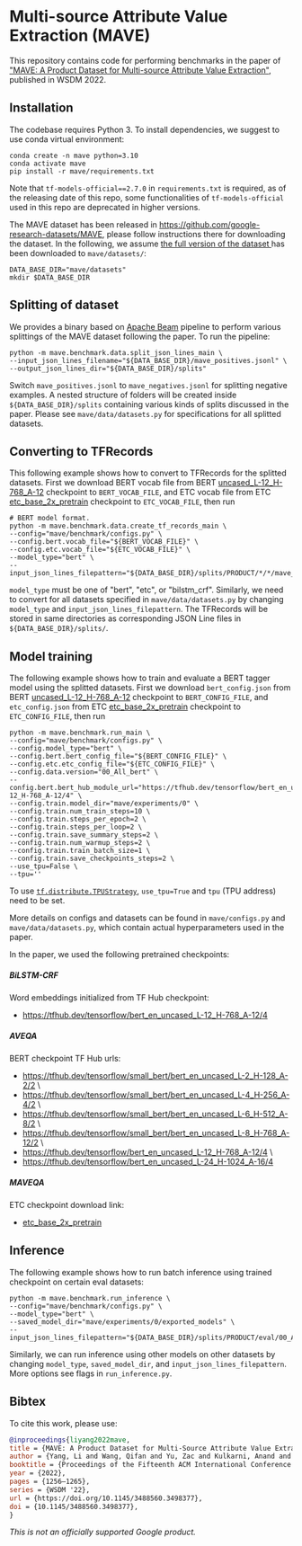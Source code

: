 # Multi-source Attribute Value Extraction (MAVE)

This repository contains code for performing benchmarks in the paper of ["MAVE: A Product Dataset for Multi-source Attribute Value Extraction"](https://dl.acm.org/doi/10.1145/3488560.3498377), published in WSDM 2022. 

## Installation 
The codebase requires Python 3. To install dependencies, we suggest to use conda virtual environment:

```
conda create -n mave python=3.10
conda activate mave
pip install -r mave/requirements.txt
```

Note that `tf-models-official==2.7.0` in `requirements.txt` is required, as of the releasing date of this repo, some functionalities of `tf-models-official` used in this repo are deprecated in higher versions.

The MAVE dataset has been released in https://github.com/google-research-datasets/MAVE, please follow instructions there for downloading the dataset. In the following, we assume [the full version of the dataset
](https://github.com/google-research-datasets/MAVE#creating-the-full-version-of-the-dataset) has been downloaded to `mave/datasets/`:

```
DATA_BASE_DIR="mave/datasets"
mkdir $DATA_BASE_DIR
```

## Splitting of dataset
We provides a binary based on [Apache Beam](https://beam.apache.org/documentation/programming-guide/) pipeline to perform various splittings of the MAVE dataset following the paper. To run the pipeline:

```
python -m mave.benchmark.data.split_json_lines_main \
--input_json_lines_filename="${DATA_BASE_DIR}/mave_positives.jsonl" \
--output_json_lines_dir="${DATA_BASE_DIR}/splits"
```

Switch `mave_positives.jsonl` to `mave_negatives.jsonl` for splitting negative examples. A nested structure of folders will be created inside `${DATA_BASE_DIR}/splits` containing various kinds of splits discussed in the paper. Please see `mave/data/datasets.py` for specifications for all splitted datasets.

## Converting to TFRecords
This following example shows how to convert to TFRecords for the splitted datasets.
First we download BERT vocab file from BERT [uncased_L-12_H-768_A-12](https://storage.googleapis.com/bert_models/2018_10_18/uncased_L-12_H-768_A-12.zip) checkpoint to `BERT_VOCAB_FILE`, and ETC vocab file from ETC [etc_base_2x_pretrain](https://storage.googleapis.com/gresearch/etcmodel/checkpoints/etc_base_2x_pretrain.zip) checkpoint to `ETC_VOCAB_FILE`, then run

```
# BERT model format.
python -m mave.benchmark.data.create_tf_records_main \
--config="mave/benchmark/configs.py" \
--config.bert.vocab_file="${BERT_VOCAB_FILE}" \
--config.etc.vocab_file="${ETC_VOCAB_FILE}" \
--model_type="bert" \
--input_json_lines_filepattern="${DATA_BASE_DIR}/splits/PRODUCT/*/*/mave_*.jsonl"
```

`model_type` must be one of "bert", "etc", or "bilstm_crf". Similarly, we need to convert for all datasets specified in `mave/data/datasets.py` by changing `model_type` and `input_json_lines_filepattern`. The TFRecords will be stored in same directories as corresponding JSON Line files in `${DATA_BASE_DIR}/splits/`.

## Model training
The following example shows how to train and evaluate a BERT tagger model using the splitted datasets. First we download `bert_config.json` from BERT [uncased_L-12_H-768_A-12](https://storage.googleapis.com/bert_models/2018_10_18/uncased_L-12_H-768_A-12.zip) checkpoint to `BERT_CONFIG_FILE`, and `etc_config.json` from ETC [etc_base_2x_pretrain](https://storage.googleapis.com/gresearch/etcmodel/checkpoints/etc_base_2x_pretrain.zip) checkpoint to `ETC_CONFIG_FILE`, then run

```
python -m mave.benchmark.run_main \
--config="mave/benchmark/configs.py" \
--config.model_type="bert" \
--config.bert.bert_config_file="${BERT_CONFIG_FILE}" \
--config.etc.etc_config_file="${ETC_CONFIG_FILE}" \
--config.data.version="00_All_bert" \
--config.bert.bert_hub_module_url="https://tfhub.dev/tensorflow/bert_en_uncased_L-12_H-768_A-12/4" \
--config.train.model_dir="mave/experiments/0" \
--config.train.num_train_steps=10 \
--config.train.steps_per_epoch=2 \
--config.train.steps_per_loop=2 \
--config.train.save_summary_steps=2 \
--config.train.num_warmup_steps=2 \
--config.train.train_batch_size=1 \
--config.train.save_checkpoints_steps=2 \
--use_tpu=False \
--tpu=''
```

To use [`tf.distribute.TPUStrategy`](https://www.tensorflow.org/guide/distributed_training#tpustrategy), `use_tpu=True` and `tpu` (TPU address) need to be set.

More details on configs and datasets can be found in `mave/configs.py` and `mave/data/datasets.py`, which contain actual hyperparameters used in the paper.

In the paper, we used the following pretrained checkpoints:
##### BiLSTM-CRF
Word embeddings initialized from TF Hub checkpoint:

- https://tfhub.dev/tensorflow/bert_en_uncased_L-12_H-768_A-12/4

##### AVEQA
BERT checkpoint TF Hub urls:

- https://tfhub.dev/tensorflow/small_bert/bert_en_uncased_L-2_H-128_A-2/2 \
- https://tfhub.dev/tensorflow/small_bert/bert_en_uncased_L-4_H-256_A-4/2 \
- https://tfhub.dev/tensorflow/small_bert/bert_en_uncased_L-6_H-512_A-8/2 \
- https://tfhub.dev/tensorflow/small_bert/bert_en_uncased_L-8_H-768_A-12/2 \
- https://tfhub.dev/tensorflow/bert_en_uncased_L-12_H-768_A-12/4 \
- https://tfhub.dev/tensorflow/bert_en_uncased_L-24_H-1024_A-16/4

##### MAVEQA
ETC checkpoint download link:

- [etc_base_2x_pretrain](https://storage.googleapis.com/gresearch/etcmodel/checkpoints/etc_base_2x_pretrain.zip)

## Inference
The following example shows how to run batch inference using trained checkpoint on certain eval datasets:

```
python -m mave.benchmark.run_inference \
--config="mave/benchmark/configs.py" \
--model_type="bert" \
--saved_model_dir="mave/experiments/0/exported_models" \
--input_json_lines_filepattern="${DATA_BASE_DIR}/splits/PRODUCT/eval/00_All/mave_*.jsonl"
```

Similarly, we can run inference using other models on other datasets by changing `model_type`, `saved_model_dir`, and `input_json_lines_filepattern`. More options see flags in `run_inference.py`. 

## Bibtex
To cite this work, please use:

```bibtex
@inproceedings{liyang2022mave,
title = {MAVE: A Product Dataset for Multi-Source Attribute Value Extraction},
author = {Yang, Li and Wang, Qifan and Yu, Zac and Kulkarni, Anand and Sanghai, Sumit and Shu, Bin and Elsas, Jon and Kanagal, Bhargav},
booktitle = {Proceedings of the Fifteenth ACM International Conference on Web Search and Data Mining},
year = {2022},
pages = {1256–1265},
series = {WSDM '22},
url = {https://doi.org/10.1145/3488560.3498377},
doi = {10.1145/3488560.3498377},
}
```

*This is not an officially supported Google product.*
